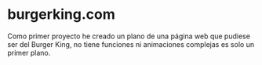 # burgerking.com
Como primer proyecto he creado un plano de una página web que pudiese ser del Burger King, no tiene funciones ni animaciones complejas es solo un primer plano.
